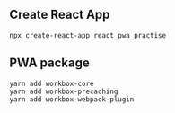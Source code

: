 ## Create React App
```shell
npx create-react-app react_pwa_practise
```

## PWA package
```
yarn add workbox-core
yarn add workbox-precaching
yarn add workbox-webpack-plugin
```